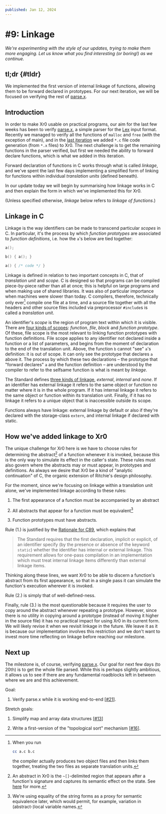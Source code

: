 ```yaml
---
published: Jan 12, 2024
---
```


# #9: Linkage

_We're experimenting with the style of our updates, trying to make them more
engaging. Let us know what you find interesting (or boring!) as we continue._

## tl;dr {#tldr}

We implemented the first version of internal linkage of functions, allowing them
to be forward declared in prototypes. For our next iteration, we will be focused
on verifying the rest of [parse.x].

  [parse.x]: https://git.sr.ht/~lbnz/xr0/tree/d3bb4a4cd3f8e989c6da9260c41e32aaf7a467e6/item/tests/3-program/100-lex/parse.x

## Introduction

In order to make Xr0 usable on practical programs, our aim for the last few
weeks has been to verify [parse.x], a simple parser for the [Lex] input format.
Recently we managed to verify all the functions of `malloc` and `free` (with the
exception of main), and in the [last iteration] we added `*.c` file code
generation (from `*.x` files) to Xr0. The next challenge is to get the remaining
functions in the parser verified, but first we needed the ability to forward
declare functions, which is what we added in this iteration.

Forward declaration of functions in C works through what is called _linkage_,
and we've spent the last few days implementing a simplified form of linking for
functions within individual _translation units_ (defined beneath).

In our update today we will begin by summarising how linkage works in C and then
explain the form in which we've implemented this for Xr0.

(Unless specified otherwise, _linkage_ below refers to _linkage of functions_.)

  [Lex]: https://en.wikipedia.org/wiki/Lex_(software)
  [last iteration]: /updates/08-tilde

## Linkage in C

Linkage is the way identifiers can be made to transcend particular _scopes_ in
C. In particular, it's the process by which _function prototypes_ are associated
to _function definitions_, i.e. how the `a`'s below are tied together:

```C
a();

b() { a(); }

a() { /* code */ }
```

Linkage is defined in relation to two important concepts in C, that of
_translation unit_ and _scope_. C is designed so that programs can be compiled
piece-by-piece rather than all at once; this is helpful on large programs and
when making use of shared libraries. It was also of particular importance when
machines were slower than today. C compilers, therefore, technically only
ever[^ever] compile one file at a time, and a source file together with all the
headers and other source files included via preprocessor `#include`s is called a
_translation unit_.

  [^ever]: When you run
    
    ```bash
    cc a.c b.c
    ```
    
    the compiler actually produces two object files and then links them together,
    treating the two files as separate translation units. 


An identifier's _scope_ is the region of program text within which it is visible.
There are [four kinds of scopes]: _function_, _file_, _block_ and _function
prototype_. Of these, file scope is the most relevant to linking function
prototypes with function definitions. File scope applies to any identifier not
declared inside a function or a list of parameters, and begins from the moment
of declaration to the end of the translation unit. Above, the function `b`
cannot "see" `a`'s definition: it is out of scope. It can only see the prototype
that declares `a` above it. The process by which these two declarations – the
prototype that "forward declares" `a` and the function definition – are
understood by the compiler to refer to the selfsame function is what is meant by
_linkage_.

  [four kinds of scopes]: https://port70.net/~nsz/c/c89/c89-draft.html#3.1.2.1

The Standard defines [three kinds of linkage], _external_, _internal_ and
_none_. If an identifier has external linkage it refers to the same object or
function no matter where it is in the whole program. If it has internal linkage
it refers to the same object or function within its translation unit. Finally,
if it has no linkage it refers to a unique object that is inaccessible outside
its scope.

  [three kinds of linkage]: https://port70.net/~nsz/c/c89/c89-draft.html#3.1.2.2

Functions always have linkage: external linkage by default or also if they're
declared with the storage-class `extern`, and internal linkage if declared with
static.

## How we've added linkage to Xr0

The unique challenge for Xr0 here is we have to choose rules for determining the
abstract[^abstract] of a function whenever it is invoked, because this is the
only way to simulate its effect in the caller's state. These rules must also
govern where the abstracts may or must appear, in prototypes and definitions. As
always we desire that Xr0 be a kind of "analytic continuation" of C, the organic
extension of Ritchie's design philosophy.

  [^abstract]: An abstract in Xr0 is the `~[]`-delimited region that appears
  after a function's signature and captures its semantic effect on the state.
  See [here](https://xr0.dev/learn#abstracts) for more. 

For the moment, since we're focusing on linkage within a translation unit alone,
we've implemented linkage according to these rules:

1. The first appearance of a function must be accompanied by an abstract

2. All abstracts that appear for a function must be equivalent[^eq]

3. Function prototypes must have abstracts.

  [^eq]: We're using equality of the string forms as a proxy for semantic
  equivalence later, which would permit, for example, variation in
  (abstract-)local variable names. 

Rule (1.) is justified by the [Rationale for C89][rat], which explains that

> The Standard requires that the first declaration, implicit or explicit, of an
> identifier specify (by the presence or absence of the keyword `static`) whether
> the identifier has internal or external linkage. This requirement allows for
> one-pass compilation in an implementation which must treat internal linkage
> items differently than external linkage items.

  [rat]: https://port70.net/~nsz/c/c89/

Thinking along these lines, we want Xr0 to be able to discern a function's
abstract from its first appearance, so that in a single pass it can simulate the
function's execution wherever it is invoked.

Rule (2.) is simply that of well-defined-ness.

Finally, rule (3.) is the most questionable because it requires the user to copy
around the abstract whenever repeating a prototype. However, since there is no
utility in copying around a prototype (instead of moving it higher in the source
file) it has no practical impact for using Xr0 in its current form. We will
likely revise it when we revisit linkage in the future. We leave it as it is
because our implementation involves this restriction and we don't want to invest
more time reflecting on linkage before reaching our milestone.

## Next up

The milestone is, of course, verifying [parse.x]. Our goal for next few days (to
20th) is to get the whole file parsed. While this is perhaps slightly ambitious,
it allows us to see if there are any fundamental roadblocks left in between
where we are and this achievement.

Goal:

1. Verify parse.x while it is working end-to-end
   [[#21](https://todo.sr.ht/~lbnz/xr0/21)].


Stretch goals:

1. Simplify map and array data structures
   [[#13](https://todo.sr.ht/~lbnz/xr0/13)]

2. Write a first-version of the "topological sort" mechanism
   [[#16](https://todo.sr.ht/~lbnz/xr0/16)].
